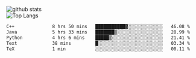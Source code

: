 ![github stats](https://github-readme-stats.vercel.app/api?username=AndreFerreira5&show_icons=true&theme=dark&count_private=true)
<br>
![Top Langs](https://github-readme-stats.vercel.app/api/top-langs/?username=AndreFerreira5&layout=compact&theme=dark)
<br>
<!--START_SECTION:waka-->

```txt
C++              8 hrs 50 mins   ███████████▓░░░░░░░░░░░░░   46.08 %
Java             5 hrs 33 mins   ███████▒░░░░░░░░░░░░░░░░░   28.99 %
Python           4 hrs 6 mins    █████▒░░░░░░░░░░░░░░░░░░░   21.41 %
Text             38 mins         █░░░░░░░░░░░░░░░░░░░░░░░░   03.34 %
TeX              1 min           ░░░░░░░░░░░░░░░░░░░░░░░░░   00.11 %
```

<!--END_SECTION:waka-->
